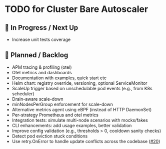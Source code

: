 # TODO for Cluster Bare Autoscaler

## 🔧 In Progress / Next Up
- Increase unit tests coverage

## 📌 Planned / Backlog
- APM tracing & profiling (otel)
- Otel metrics and dashboards
- Documentation with examples, quick start etc
- Helm chart: registry override, versioning, optional ServiceMonitor
- ScaleUp trigger based on unschedulable pod events (e.g., from K8s scheduler)
- Drain-aware scale-down
- minNodesPerGroup enforcement for scale-down
- Alternative metrics agent using eBPF (instead of HTTP DaemonSet)
- Per-strategy Prometheus and otel metrics
- Integration tests: simulate multi-node scenarios with mocks/fakes
- CLI enhancements: add usage examples, better validation
- Improve config validation (e.g., thresholds > 0, cooldown sanity checks)
- Detect pod eviction stuck conditions
- Use retry.OnError to handle update conflicts across the codebase ([#20](https://github.com/docent-net/cluster-bare-autoscaler/issues/20))